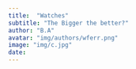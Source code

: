 ```yaml
---
title:  "Watches"
subtitle: "The Bigger the better?"
author: "B.A"
avatar: "img/authors/wferr.png"
image: "img/c.jpg"
date:   
---
```

